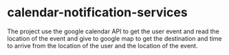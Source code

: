 # calendar-notification-services

The project use the google calendar API to get the user event and read the location of the event and give to google map to get the destination and time to arrive from the location of the user and the location of the event.
